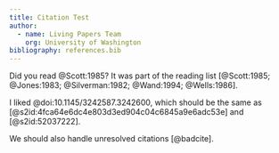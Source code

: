 ```yaml
---
title: Citation Test
author:
  - name: Living Papers Team
    org: University of Washington
bibliography: references.bib
---
```


Did you read @Scott:1985? It was part of the reading list [@Scott:1985; @Jones:1983; @Silverman:1982; @Wand:1994; @Wells:1986].

I liked @doi:10.1145/3242587.3242600, which should be the same as [@s2id:4fca64e6dc4e803d3ed904c04c6845a9e6adc53e] and [@s2id:52037222].

We should also handle unresolved citations [@badcite].
